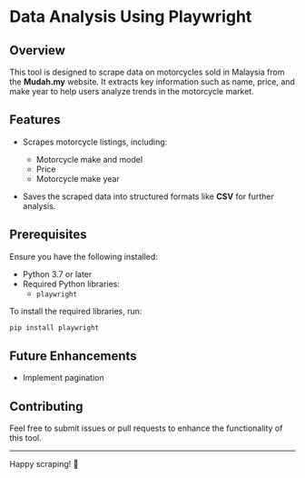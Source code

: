 # Data Analysis Using Playwright

## Overview
This tool is designed to scrape data on motorcycles sold in Malaysia from the **Mudah.my** website. It extracts key information such as name, price, and make year to help users analyze trends in the motorcycle market.

## Features
- Scrapes motorcycle listings, including:
  - Motorcycle make and model
  - Price
  - Motorcycle make year

- Saves the scraped data into structured formats like **CSV** for further analysis.


## Prerequisites
Ensure you have the following installed:
- Python 3.7 or later
- Required Python libraries:
  - `playwright`


To install the required libraries, run:
```bash
pip install playwright
```

## Future Enhancements
- Implement pagination 

## Contributing
Feel free to submit issues or pull requests to enhance the functionality of this tool.

---

Happy scraping! 🚀
